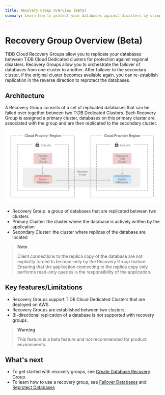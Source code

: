 ```yaml
---
title: Recovery Group Overview (Beta)
summary: Learn how to protect your databases against disasters by using TiDB Cloud Recovery Groups.
---
```


# Recovery Group Overview (Beta)

TiDB Cloud Recovery Groups allow you to replicate your databases between TiDB Cloud Dedicated clusters for protection against regional disasters. Recovery Groups allow you to orchestrate the failover of databases from one cluster to another. After failover to the secondary cluster, if the original cluster becomes available again, you can re-establish replication in the reverse direction to reprotect the databases.

## Architecture

A Recovery Group consists of a set of replicated databases that can be failed over together between two TiDB Dedicated Clusters. Each Recovery Group is assigned a primary cluster, databases on this primary cluster are associated with the group and are then replicated to the secondary cluster.

![Recovery Group](/media/tidb-cloud/recovery-group/recovery-group-overview.png)

- Recovery Group: a group of databases that are replicated between two clusters
- Primary Cluster: the cluster where the database is actively written by the application
- Secondary Cluster: the cluster where replicas of the database are located

> **Note**
>
> Client connections to the replica copy of the database are not explicitly forced to be read-only by the Recovery Group feature. Ensuring that the application connecting to the replica copy only performs read-only queries is the responsibility of the application.

## Key features/Limitations

- Recovery Groups support TiDB Cloud Dedicated Clusters that are deployed on AWS.
- Recovery Groups are established between two clusters.
- Bi-directional replication of a database is not supported with recovery groups.

> **Warning**
>
> This feature is a beta feature and not recommended for product environments.

## What's next

- To get started with recovery groups, see [Create Database Recovery Group](/tidb-cloud/recovery-group-get-started.md).
- To learn how to use a recovery group, see [Failover Databases](/tidb-cloud/recovery-group-failover.md) and [Reprotect Databases](/tidb-cloud/recovery-group-reprotect.md)
